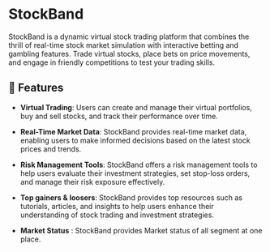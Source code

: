 # StockBand

StockBand is a dynamic virtual stock trading platform that combines the thrill of real-time stock market simulation with interactive betting and gambling features. Trade virtual stocks, place bets on price movements, and engage in friendly competitions to test your trading skills.

## 🚛 Features

- **Virtual Trading**: Users can create and manage their virtual portfolios, buy and sell stocks, and track their performance over time.

- **Real-Time Market Data**: StockBand provides real-time market data, enabling users to make informed decisions based on the latest stock prices and trends.

- **Risk Management Tools**: StockBand offers a risk management tools to help users evaluate their investment strategies, set stop-loss orders, and manage their risk exposure effectively.

- **Top gainers & loosers**: StockBand provides top  resources such as tutorials, articles, and insights to help users enhance their understanding of stock trading and investment strategies.

- **Market Status** : StockBand provides Market status of all segment at one place. 



